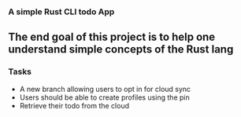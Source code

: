 ### A simple Rust CLI todo App

## The end goal of this project is to help one understand simple concepts of the Rust lang

### Tasks

- A new branch allowing users to opt in for cloud sync
- Users should be able to create profiles using the pin
- Retrieve their todo from the cloud
 
